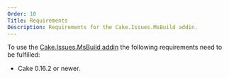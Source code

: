 ```yaml
---
Order: 10
Title: Requirements
Description: Requirements for the Cake.Issues.MsBuild addin.
---
```

To use the [Cake.Issues.MsBuild addin] the following requirements need to be fulfilled:

* Cake 0.16.2 or newer.

[Cake.Issues.MsBuild addin]: https://www.nuget.org/packages/Cake.Issues.MsBuild